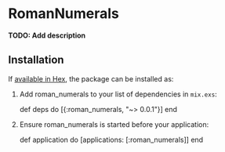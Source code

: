 # RomanNumerals

**TODO: Add description**

## Installation

If [available in Hex](https://hex.pm/docs/publish), the package can be installed as:

  1. Add roman_numerals to your list of dependencies in `mix.exs`:

        def deps do
          [{:roman_numerals, "~> 0.0.1"}]
        end

  2. Ensure roman_numerals is started before your application:

        def application do
          [applications: [:roman_numerals]]
        end

